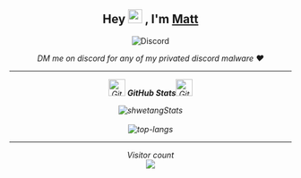 <h2 align="center">Hey <img src="https://media.giphy.com/media/3pZipqyo1sqHDfJGtz/giphy.gif" height="25px"> , I'm <a href="https://camo.githubusercontent.com/815235e130e3ba5ab96f586a2b3fba50ad28e085c656e040e8977ba61dc674ba/68747470733a2f2f6d656469612e67697068792e636f6d2f6d656469612f33705a697071796f3173714844664a47747a2f67697068792e676966">Matt</a></h2>  <p align="center"><img alt="Discord" src="https://img.shields.io/badge/Discord-MattOverride%236768-0d1117?style=for-the-badge&logo=discord&logoColor=0d1117&logoWidth=20&labelColor=000'"></a></a>  
</p> 

<p align="center"><i>DM me on discord for any of my privated discord malware ❤<i/><p/>

---

<p align="center">
 <img src="https://media.giphy.com/media/8UHRm5oY4k4FDxq5QG/giphy.gif" height="30px" alt="GitHub-Status"/>&nbsp;<i><b>GitHub Stats</b></i><img src="https://media.giphy.com/media/8UHRm5oY4k4FDxq5QG/giphy.gif" height="30px" alt="GitHub-Status"/></p>
 
<p align="center">
  <img src="https://github-readme-stats.vercel.app/api?username=MattOverthrow&theme=dark&show_icons=true" alt="shwetangStats" />  
  <br />
  <br />
  <img src="https://github-readme-stats.vercel.app/api/top-langs/?username=MattOverthrow&layout=compact&theme=dark" alt="top-langs" />

---


<p align="center"> 
  Visitor count<br>
  <img src="https://profile-counter.glitch.me/MattOverthrow/count.svg" />
</p>
